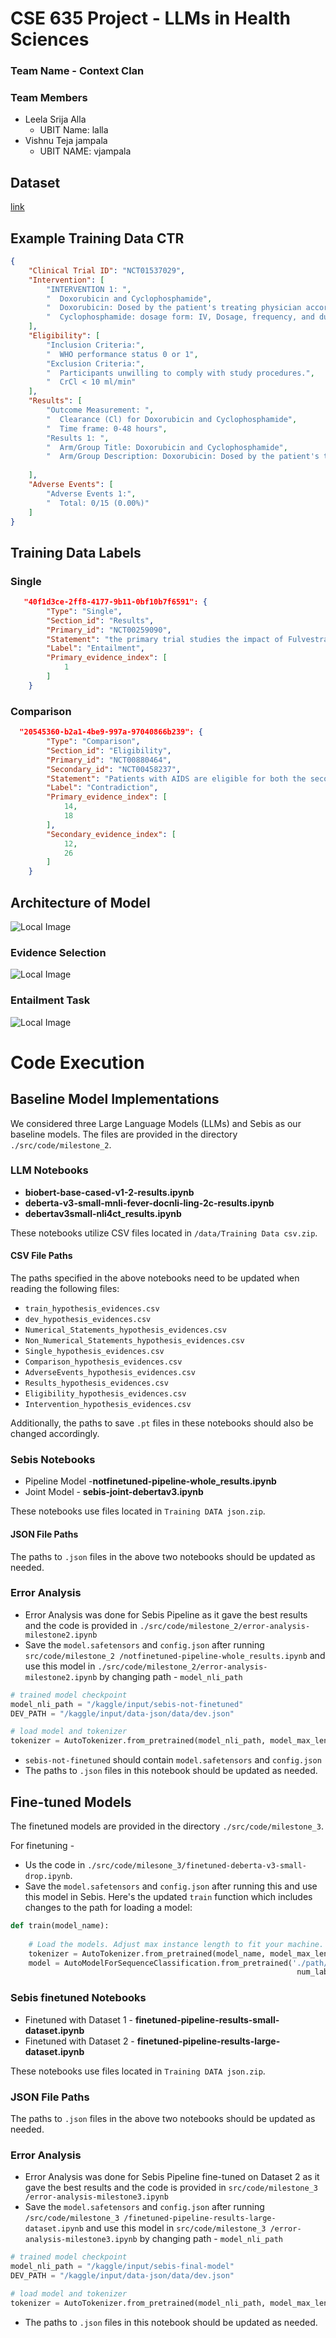 # CSE 635 Project - LLMs in Health Sciences
### Team Name - Context Clan
### Team Members 
- Leela Srija Alla
    - UBIT Name: lalla
- Vishnu Teja jampala
    - UBIT NAME: vjampala  

## Dataset
[link](https://sites.google.com/view/nli4ct/)
## Example Training Data CTR
```json
{
    "Clinical Trial ID": "NCT01537029",
    "Intervention": [
        "INTERVENTION 1: ",
        "  Doxorubicin and Cyclophosphamide",
        "  Doxorubicin: Dosed by the patient's treating physician according to local standard of care.",
        "  Cyclophosphamide: dosage form: IV, Dosage, frequency, and duration: According to local standard of care"
    ],
    "Eligibility": [
        "Inclusion Criteria:",
        "  WHO performance status 0 or 1",
        "Exclusion Criteria:",
        "  Participants unwilling to comply with study procedures.",
        "  CrCl < 10 ml/min"
    ],
    "Results": [
        "Outcome Measurement: ",
        "  Clearance (Cl) for Doxorubicin and Cyclophosphamide",
        "  Time frame: 0-48 hours",
        "Results 1: ",
        "  Arm/Group Title: Doxorubicin and Cyclophosphamide",
        "  Arm/Group Description: Doxorubicin: Dosed by the patient's treating physician according to local standard of care."
        
    ],
    "Adverse Events": [
        "Adverse Events 1:",
        "  Total: 0/15 (0.00%)"
    ]
}
```

## Training Data Labels
### Single
```json
   "40f1d3ce-2ff8-4177-9b11-0bf10b7f6591": {
        "Type": "Single",
        "Section_id": "Results",
        "Primary_id": "NCT00259090",
        "Statement": "the primary trial studies the impact of Fulvestrant, Anastrozole on Oestrogen Receptor H-score.",
        "Label": "Entailment",
        "Primary_evidence_index": [
            1
        ]
    }
```

### Comparison
```json
  "20545360-b2a1-4be9-997a-97040866b239": {
        "Type": "Comparison",
        "Section_id": "Eligibility",
        "Primary_id": "NCT00880464",
        "Secondary_id": "NCT00458237",
        "Statement": "Patients with AIDS are eligible for both the secondary trial and the primary trial.",
        "Label": "Contradiction",
        "Primary_evidence_index": [
            14,
            18
        ],
        "Secondary_evidence_index": [
            12,
            26
        ]
    }
```
## Architecture of Model
![Local Image](./images/Modelarchitecture.png "Architecture")

### Evidence Selection
![Local Image](./images/Evidenceselection.png "Evidence Selection Model")

### Entailment Task
![Local Image](./images/Entailment.png "Entailment Task")

# Code Execution
## Baseline Model Implementations

We considered three Large Language Models (LLMs) and Sebis as our baseline models. The files are provided in the directory `./src/code/milestone_2`.

### LLM Notebooks

- **biobert-base-cased-v1-2-results.ipynb**
- **deberta-v3-small-mnli-fever-docnli-ling-2c-results.ipynb**
- **debertav3small-nli4ct_results.ipynb** 

These notebooks utilize CSV files located in `/data/Training Data csv.zip`.

#### CSV File Paths

The paths specified in the above notebooks need to be updated when reading the following files:
- `train_hypothesis_evidences.csv`
- `dev_hypothesis_evidences.csv`
- `Numerical_Statements_hypothesis_evidences.csv`
- `Non_Numerical_Statements_hypothesis_evidences.csv`
- `Single_hypothesis_evidences.csv`
- `Comparison_hypothesis_evidences.csv`
- `AdverseEvents_hypothesis_evidences.csv`
- `Results_hypothesis_evidences.csv`
- `Eligibility_hypothesis_evidences.csv`
- `Intervention_hypothesis_evidences.csv`

Additionally, the paths to save `.pt` files in these notebooks should also be changed accordingly.

### Sebis Notebooks

- Pipeline Model -**notfinetuned-pipeline-whole_results.ipynb**
- Joint Model - **sebis-joint-debertav3.ipynb**

These notebooks use files located in `Training DATA json.zip`.

#### JSON File Paths

The paths to `.json` files in the above two notebooks should be updated as needed.

### Error Analysis 
- Error Analysis was done for Sebis Pipeline as it gave the best results and the code is provided in `./src/code/milestone_2/error-analysis-milestone2.ipynb`
- Save the `model.safetensors` and `config.json` after running `src/code/milestone_2
/notfinetuned-pipeline-whole_results.ipynb` and use this model in `./src/code/milestone_2/error-analysis-milestone2.ipynb` by changing path - `model_nli_path`

```python
# trained model checkpoint
model_nli_path = "/kaggle/input/sebis-not-finetuned"
DEV_PATH = "/kaggle/input/data-json/data/dev.json"

# load model and tokenizer
tokenizer = AutoTokenizer.from_pretrained(model_nli_path, model_max_length=1024)
```
- `sebis-not-finetuned` should contain `model.safetensors` and `config.json`
- The paths to `.json` files in this notebook should be updated as needed.

## Fine-tuned Models
 
The finetuned models are provided in the directory `./src/code/milestone_3`.

For finetuning - 
- Us the code in `./src/code/milesone_3/finetuned-deberta-v3-small-drop.ipynb`.
- Save the `model.safetensors` and `config.json` after running this and use this model in Sebis. 
Here's the updated `train` function which includes changes to the path for loading a model:

```python
def train(model_name):
   
    # Load the models. Adjust max instance length to fit your machine.
    tokenizer = AutoTokenizer.from_pretrained(model_name, model_max_length=1024, use_safetensors=True)
    model = AutoModelForSequenceClassification.from_pretrained('./path/to/directory/containing model.safetensors and config.json',
                                                                num_labels=2, ignore_mismatched_sizes=True)
```

 ### Sebis finetuned Notebooks

- Finetuned with Dataset 1 - **finetuned-pipeline-results-small-dataset.ipynb**
- Finetuned with Dataset 2 - **finetuned-pipeline-results-large-dataset.ipynb**

These notebooks use files located in `Training DATA json.zip`.

### JSON File Paths

The paths to `.json` files in the above two notebooks should be updated as needed.
### Error Analysis 
- Error Analysis was done for Sebis Pipeline fine-tuned on Dataset 2 as it gave the best results and the code is provided in `src/code/milestone_3
/error-analysis-milestone3.ipynb`
- Save the `model.safetensors` and `config.json` after running `/src/code/milestone_3
/finetuned-pipeline-results-large-dataset.ipynb` and use this model in `src/code/milestone_3
/error-analysis-milestone3.ipynb` by changing path - `model_nli_path`

```python
# trained model checkpoint
model_nli_path = "/kaggle/input/sebis-final-model"
DEV_PATH = "/kaggle/input/data-json/data/dev.json"

# load model and tokenizer
tokenizer = AutoTokenizer.from_pretrained(model_nli_path, model_max_length=1024)
```
- The paths to `.json` files in this notebook should be updated as needed.

